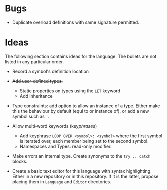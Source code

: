 # Bugs

- Duplicate overload definitions with same signature permitted.

# Ideas

The following section contains ideas for the language. The bullets are not listed in any particular order.

- Record a symbol's definition location

- ~~Add user-defined types.~~
	- Static properties on types using the `LET` keyword
	- Add inheritance

- Type constraints: add option to allow an instance of a type. Either make this the behaviour by default (equl to or instance of), or add a new symbol such as `'`.

- Allow multi-word keywords (key*phrases*)
	- Add keyphrase `LOOP OVER <symbol>: <symbol>` where the first symbol is iterated over, each member being set to the second symbol.
	- Namespaces and Types: read-only modifier.

- Make errors an internal type. Create synonyms to the `try .. catch` blocks.

- Create a basic text editor for this language with syntax highlighting. Either in a new repository or in this repository. If it is the latter, propose placing them in `Language` and `Editor` directories.
